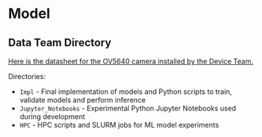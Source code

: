 # Model

## Data Team Directory

[Here is the datasheet for the OV5640 camera installed by the Device Team.](https://cdn.sparkfun.com/datasheets/Sensors/LightImaging/OV5640_datasheet.pdf)

Directories:

* `Impl` - Final implementation of models and Python scripts to train, validate models and perform inference
* `Jupyter_Notebooks` -  Experimental Python Jupyter Notebooks used during development
* `HPC` - HPC scripts and SLURM jobs for ML model experiments
